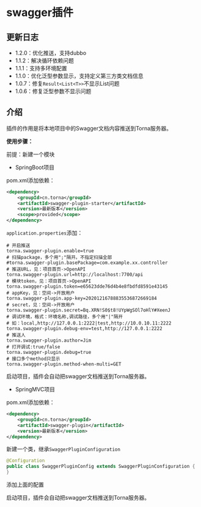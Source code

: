 # swagger插件

## 更新日志

- 1.2.0：优化推送，支持dubbo
- 1.1.2：解决循环依赖问题
- 1.1.1：支持多环境配置
- 1.1.0：优化泛型参数显示，支持定义第三方类文档信息
- 1.0.7：修复`Result<List<T>>`不显示List问题
- 1.0.6：修复泛型参数不显示问题

## 介绍

插件的作用是将本地项目中的Swagger文档内容推送到Torna服务器。

**使用步骤：**

前提：新建一个模块

- SpringBoot项目

pom.xml添加依赖：

```xml
<dependency>
    <groupId>cn.torna</groupId>
    <artifactId>swagger-plugin-starter</artifactId>
    <version>最新版本</version>
    <scope>provided</scope>
</dependency>
```

`application.properties`添加：

```properties
# 开启推送
torna.swagger-plugin.enable=true
# 扫描package，多个用";"隔开。不指定扫描全部
#torna.swagger-plugin.basePackage=com.example.xx.controller
# 推送URL，见：项目首页->OpenAPI
torna.swagger-plugin.url=http://localhost:7700/api
# 模块token，见：项目首页->OpenAPI
torna.swagger-plugin.token=e65623dde76d4b4e8fbdfd8591e43145
# appKey，见：空间->开放用户
torna.swagger-plugin.app-key=20201216788835536872669184
# secret，见：空间->开放用户
torna.swagger-plugin.secret=Bq.XRN!S0$t8!UYpWgSOl7oHlY#XeenJ
# 调试环境，格式：环境名称,调试路径，多个用"|"隔开
# 如：local,http://127.0.0.1:2222|test,http://10.0.10.11:2222
torna.swagger-plugin.debug-env=test,http://127.0.0.1:2222
# 推送人
torna.swagger-plugin.author=Jim
# 打开调试:true/false
torna.swagger-plugin.debug=true
# 接口多个method只显示
torna.swagger-plugin.method-when-multi=GET
```

启动项目，插件会自动把swagger文档推送到Torna服务器。

- SpringMVC项目

pom.xml添加依赖：

```xml
<dependency>
    <groupId>cn.torna</groupId>
    <artifactId>swagger-plugin</artifactId>
    <version>最新版本</version>
</dependency>
```

新建一个类，继承`SwaggerPluginConfiguration`

```java
@Configuration
public class SwaggerPluginConfig extends SwaggerPluginConfiguration {
}
```

添加上面的配置

启动项目，插件会自动把swagger文档推送到Torna服务器。